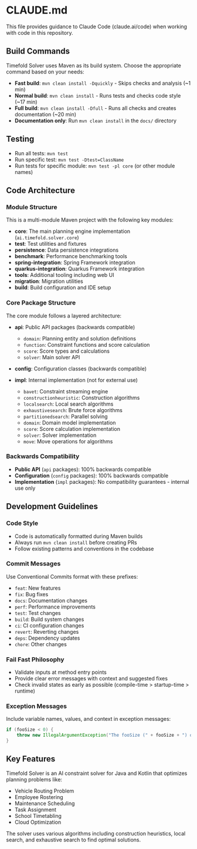 # CLAUDE.md

This file provides guidance to Claude Code (claude.ai/code) when working with code in this repository.

## Build Commands

Timefold Solver uses Maven as its build system. Choose the appropriate command based on your needs:

- **Fast build**: `mvn clean install -Dquickly` - Skips checks and analysis (~1 min)
- **Normal build**: `mvn clean install` - Runs tests and checks code style (~17 min)
- **Full build**: `mvn clean install -Dfull` - Runs all checks and creates documentation (~20 min)
- **Documentation only**: Run `mvn clean install` in the `docs/` directory

## Testing

- Run all tests: `mvn test`
- Run specific test: `mvn test -Dtest=ClassName`
- Run tests for specific module: `mvn test -pl core` (or other module names)

## Code Architecture

### Module Structure

This is a multi-module Maven project with the following key modules:

- **core**: The main planning engine implementation (`ai.timefold.solver.core`)
- **test**: Test utilities and fixtures
- **persistence**: Data persistence integrations
- **benchmark**: Performance benchmarking tools
- **spring-integration**: Spring Framework integration
- **quarkus-integration**: Quarkus Framework integration
- **tools**: Additional tooling including web UI
- **migration**: Migration utilities
- **build**: Build configuration and IDE setup

### Core Package Structure

The core module follows a layered architecture:

- **api**: Public API packages (backwards compatible)
  - `domain`: Planning entity and solution definitions
  - `function`: Constraint functions and score calculation
  - `score`: Score types and calculations
  - `solver`: Main solver API

- **config**: Configuration classes (backwards compatible)

- **impl**: Internal implementation (not for external use)
  - `bavet`: Constraint streaming engine
  - `constructionheuristic`: Construction algorithms
  - `localsearch`: Local search algorithms
  - `exhaustivesearch`: Brute force algorithms
  - `partitionedsearch`: Parallel solving
  - `domain`: Domain model implementation
  - `score`: Score calculation implementation
  - `solver`: Solver implementation
  - `move`: Move operations for algorithms

### Backwards Compatibility

- **Public API** (`api` packages): 100% backwards compatible
- **Configuration** (`config` packages): 100% backwards compatible
- **Implementation** (`impl` packages): No compatibility guarantees - internal use only

## Development Guidelines

### Code Style
- Code is automatically formatted during Maven builds
- Always run `mvn clean install` before creating PRs
- Follow existing patterns and conventions in the codebase

### Commit Messages
Use Conventional Commits format with these prefixes:
- `feat`: New features
- `fix`: Bug fixes
- `docs`: Documentation changes
- `perf`: Performance improvements
- `test`: Test changes
- `build`: Build system changes
- `ci`: CI configuration changes
- `revert`: Reverting changes
- `deps`: Dependency updates
- `chore`: Other changes

### Fail Fast Philosophy
- Validate inputs at method entry points
- Provide clear error messages with context and suggested fixes
- Check invalid states as early as possible (compile-time > startup-time > runtime)

### Exception Messages
Include variable names, values, and context in exception messages:
```java
if (fooSize < 0) {
    throw new IllegalArgumentException("The fooSize (" + fooSize + ") of bar (" + this + ") must be positive.");
}
```

## Key Features

Timefold Solver is an AI constraint solver for Java and Kotlin that optimizes planning problems like:
- Vehicle Routing Problem
- Employee Rostering
- Maintenance Scheduling
- Task Assignment
- School Timetabling
- Cloud Optimization

The solver uses various algorithms including construction heuristics, local search, and exhaustive search to find optimal solutions.